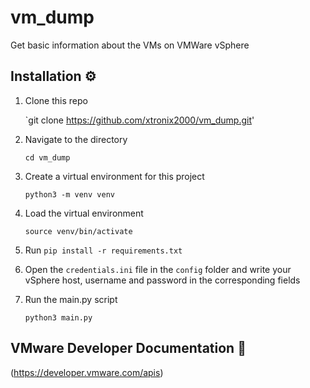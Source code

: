 # vm_dump
Get basic information about the VMs on VMWare vSphere

## Installation ⚙️

1. Clone this repo

    `git clone https://github.com/xtronix2000/vm_dump.git'

2. Navigate to the directory

    `cd vm_dump`

3. Create a virtual environment for this project

    `python3 -m venv venv`

4. Load the virtual environment

    `source venv/bin/activate`
  
5. Run `pip install -r requirements.txt`

6. Open the `credentials.ini` file in the `config` folder and write your vSphere host, username and password in the corresponding fields

7. Run the main.py script 

    `python3 main.py`
    

## VMware Developer Documentation 🔗

(https://developer.vmware.com/apis)
